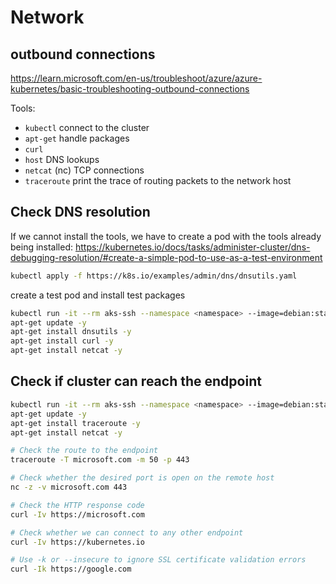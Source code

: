# Network

## outbound connections
https://learn.microsoft.com/en-us/troubleshoot/azure/azure-kubernetes/basic-troubleshooting-outbound-connections

Tools:
- `kubectl` connect to the cluster
- `apt-get` handle packages
- `curl`
- `host` DNS lookups
- `netcat` (nc) TCP connections
- `traceroute` print the trace of routing packets to the network host

## Check DNS resolution
If we cannot install the tools, we have to create a pod with the tools already being installed:
https://kubernetes.io/docs/tasks/administer-cluster/dns-debugging-resolution/#create-a-simple-pod-to-use-as-a-test-environment
```sh
kubectl apply -f https://k8s.io/examples/admin/dns/dnsutils.yaml
```

create a test pod and install test packages
```sh
kubectl run -it --rm aks-ssh --namespace <namespace> --image=debian:stable
apt-get update -y
apt-get install dnsutils -y
apt-get install curl -y
apt-get install netcat -y
```

## Check if cluster can reach the endpoint
```sh
kubectl run -it --rm aks-ssh --namespace <namespace> --image=debian:stable
apt-get update -y
apt-get install traceroute -y
apt-get install netcat -y

# Check the route to the endpoint
traceroute -T microsoft.com -m 50 -p 443

# Check whether the desired port is open on the remote host
nc -z -v microsoft.com 443

# Check the HTTP response code
curl -Iv https://microsoft.com

# Check whether we can connect to any other endpoint
curl -Iv https://kubernetes.io

# Use -k or --insecure to ignore SSL certificate validation errors
curl -Ik https://google.com
```
